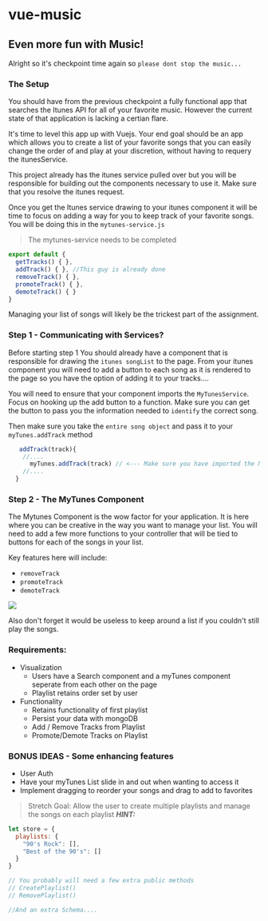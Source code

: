 # vue-music

## Even more fun with Music!

Alright so it's checkpoint time again so `please dont stop the music...`

### The Setup

You should have from the previous checkpoint a fully functional app that searches the Itunes API for all of your favorite music. However the current state of that application is lacking a certian flare.

It's time to level this app up with Vuejs. Your end goal should be an app which allows you to create a list of your favorite songs that you can easily change the order of and play at your discretion, without having to requery the itunesService.

This project already has the itunes service pulled over but you will be responsible for building out the components necessary to use it. Make sure that you resolve the itunes request.

Once you get the Itunes service drawing to your itunes component it will be time to focus on adding a way for you to keep track of your favorite songs. You will be doing this in the `mytunes-service.js`

> The mytunes-service needs to be completed 

```javascript
export default {
  getTracks() { },
  addTrack() { }, //This guy is already done
  removeTrack() { },
  promoteTrack() { },
  demoteTrack() { }
}
```
Managing your list of songs will likely be the trickest part of the assignment. 

### Step 1 -  Communicating with Services? 

Before starting step 1 You should already have a component that is responsible for drawing the `itunes songList` to the page. From your itunes component you will need to add a button to each song as it is rendered to the page so you have the option of adding it to your tracks....

You will need to ensure that your component imports the `MyTunesService`. Focus on hooking up the add button to a function. Make sure you can get the button to pass you the information needed to `identify` the correct song.

Then make sure you take the `entire song object` and pass it to your `myTunes.addTrack` method

```javascript
   addTrack(track){
    //....
      myTunes.addTrack(track) // <--- Make sure you have imported the MyTunesService
    //....
  }
```


### Step 2 - The MyTunes Component 

The Mytunes Component is the wow factor for your application. It is here where you can be creative in the way you want to manage your list. You will need to add a few more functions to your controller that will be tied to buttons for each of the songs in your list. 

Key features here will include:
- `removeTrack`
- `promoteTrack`
- `demoteTrack`

<div>
  <img src="https://bcw.blob.core.windows.net/public/img/mytunes2.jpg" />
</div>

Also don't forget it would be useless to keep around a list if you couldn't still play the songs.

### Requirements:
  - Visualization
      - Users have a Search component and a myTunes component seperate from each other on the page
      - Playlist retains order set by user
  - Functionality
      - Retains functionality of first playlist
      - Persist your data with mongoDB
      - Add / Remove Tracks from Playlist
      - Promote/Demote Tracks on Playlist


### BONUS IDEAS - Some enhancing features 
- User Auth
- Have your myTunes List slide in and out when wanting to access it
- Implement dragging to reorder your songs and drag to add to favorites

> Stretch Goal: Allow the user to create multiple playlists and manage the songs on each playlist 
> ***HINT:*** 

```javascript
let store = { 
  playlists: { 
    "90's Rock": [], 
    "Best of the 90's": [] 
  }
}

// You probably will need a few extra public methods
// CreatePlaylist()
// RemovePlaylist()

//And an extra Schema....
```
